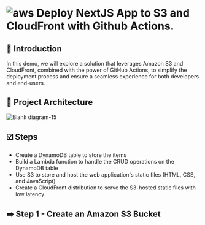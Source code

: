 # ![aws](https://github.com/julien-muke/Search-Engine-Website-using-AWS/assets/110755734/01cd6124-8014-4baa-a5fe-bd227844d263)     Deploy NextJS App to S3 and CloudFront with Github Actions.


## <a name="introduction">🤖 Introduction</a>

In this demo, we will explore a solution that leverages Amazon S3 and CloudFront, combined with the power of GitHub Actions, to simplify the deployment process and ensure a seamless experience for both developers and end-users.


## <a name="design">📐 Project Architecture</a>

![Blank diagram-15](https://github.com/julien-muke/deploy-nextjs-s3-cloudfront-github-actions/assets/110755734/050c9219-ec93-44a4-8b74-8a4aa1881314)


## <a name="steps">☑️ Steps</a>

* Create a DynamoDB table to store the items
* Build a Lambda function to handle the CRUD operations on the DynamoDB table
* Use S3 to store and host the web application's static files (HTML, CSS, and JavaScript)
* Create a CloudFront distribution to serve the S3-hosted static files with low latency


## ➡️ Step 1 - Create an Amazon S3 Bucket